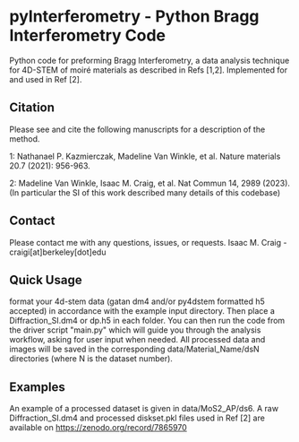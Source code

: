 
# pyInterferometry - Python Bragg Interferometry Code
Python code for preforming Bragg Interferometry, a data analysis technique for 4D-STEM of moiré materials as described in Refs [1,2].
Implemented for and used in Ref [2].

## Citation
Please see and cite the following manuscripts for a description of the method.

1: Nathanael P. Kazmierczak, Madeline Van Winkle, et al. Nature materials 20.7 (2021): 956-963.

2: Madeline Van Winkle, Isaac M. Craig, et al. Nat Commun 14, 2989 (2023). (In particular the SI of this work described many details of this codebase)

## Contact
Please contact me with any questions, issues, or requests.
Isaac M. Craig - craigi[at]berkeley[dot]edu

## Quick Usage
format your 4d-stem data (gatan dm4 and/or py4dstem formatted h5 accepted) in accordance with the example input directory. 
Then place a Diffraction_SI.dm4 or dp.h5 in each folder. 
You can then run the code from the driver script "main.py" which will guide you through the analysis workflow, asking for user input when needed.
All processed data and images will be saved in the corresponding data/Material_Name/dsN directories (where N is the dataset number). 

## Examples
An example of a processed dataset is given in data/MoS2_AP/ds6. 
A raw Diffraction_SI.dm4 and processed diskset.pkl files used in Ref [2] are available on https://zenodo.org/record/7865970
